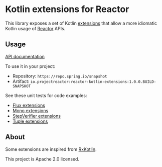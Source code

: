 # Kotlin extensions for Reactor

This library exposes a set of Kotlin [extensions](https://kotlinlang.org/docs/reference/extensions.html)
that allow a more idiomatic Kotlin usage of [Reactor](https://projectreactor.io/) APIs.

## Usage

[API documentation](https://repo.spring.io/snapshot/io/projectreactor/reactor-kotlin-extensions/1.0.0.BUILD-SNAPSHOT/reactor-kotlin-extensions-1.0.0.BUILD-SNAPSHOT-javadoc.jar!/reactor-kotlin-extensions/index.html)

To use it in your project:

- Repository: `https://repo.spring.io/snapshot`
- Artifact: `io.projectreactor:reactor-kotlin-extensions:1.0.0.BUILD-SNAPSHOT`

See these unit tests for code examples:
 - [Flux extensions](https://github.com/reactor/reactor-kotlin-extensions/blob/master/src/test/kotlin/reactor/core/publisher/FluxExtensionsTests.kt)
 - [Mono extensions](https://github.com/reactor/reactor-kotlin-extensions/blob/master/src/test/kotlin/reactor/core/publisher/MonoExtensionsTests.kt)
 - [StepVerifier extensions](https://github.com/reactor/reactor-kotlin-extensions/blob/master/src/test/kotlin/reactor/test/StepVerifierExtensionsTests.kt)
 - [Tuple extensions](https://github.com/reactor/reactor-kotlin-extensions/blob/master/src/test/kotlin/reactor/util/function/TupleExtensionsTests.kt)

## About

Some extensions are inspired from [RxKotlin](https://github.com/ReactiveX/RxKotlin).

This project is Apache 2.0 licensed.